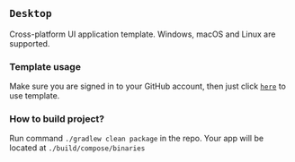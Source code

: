 ## `Desktop`

Cross-platform UI application template. Windows, macOS and Linux are supported.

### Template usage

Make sure you are signed in to your GitHub account, then just
click [`here`](https://github.com/demidko/desktop/generate) to use template.

### How to build project?

Run command `./gradlew clean package` in the repo. Your app will be located
at `./build/compose/binaries`